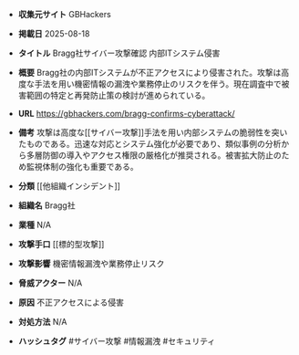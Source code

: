 - **収集元サイト**
GBHackers

- **掲載日**
2025-08-18

- **タイトル**
Bragg社サイバー攻撃確認 内部ITシステム侵害

- **概要**
Bragg社の内部ITシステムが不正アクセスにより侵害された。攻撃は高度な手法を用い機密情報の漏洩や業務停止のリスクを伴う。現在調査中で被害範囲の特定と再発防止策の検討が進められている。

- **URL**
https://gbhackers.com/bragg-confirms-cyberattack/

- **備考**
攻撃は高度な[[サイバー攻撃]]手法を用い内部システムの脆弱性を突いたものである。迅速な対応とシステム強化が必要であり、類似事例の分析から多層防御の導入やアクセス権限の厳格化が推奨される。被害拡大防止のため監視体制の強化も重要である。

- **分類**
[[他組織インシデント]]

- **組織名**
Bragg社

- **業種**
N/A

- **攻撃手口**
[[標的型攻撃]]

- **攻撃影響**
機密情報漏洩や業務停止リスク

- **脅威アクター**
N/A

- **原因**
不正アクセスによる侵害

- **対処方法**
N/A

- **ハッシュタグ**
#サイバー攻撃 #情報漏洩 #セキュリティ
